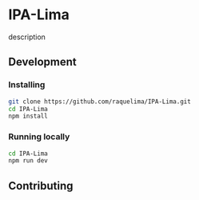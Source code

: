 # IPA-Lima

description

## Development

### Installing

```bash
git clone https://github.com/raquelima/IPA-Lima.git
cd IPA-Lima
npm install
```

### Running locally

```bash
cd IPA-Lima
npm run dev
```

## Contributing
